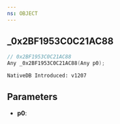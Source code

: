 ```yaml
---
ns: OBJECT
---
```

## _0x2BF1953C0C21AC88

```c
// 0x2BF1953C0C21AC88
Any _0x2BF1953C0C21AC88(Any p0);
```

```
NativeDB Introduced: v1207
```

## Parameters
* **p0**:
